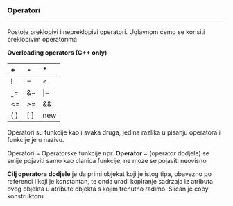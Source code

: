 ### Operatori 

<hr>

Postoje preklopivi i nepreklopivi operatori. Uglavnom ćemo se korisiti preklopivim operatorima 

**Overloading operators (C++ only)**

| +    | -    | *    |
| :--- | :--- | :--- |
| !    | =    | <    |
| ‸=   | &=   | \|=  |
| <=   | >=   | &&   |
| ( )  | [ ]  | new  |

Operatori su funkcije kao i svaka druga, jedina razlika u pisanju operatora i funkcije je u nazivu. 

Operatori = Operatorske funkcije 
npr. **Operator =** (operator dodjele) se smije pojaviti samo kao clanica funkcije, ne moze se pojaviti neovisno

**Cilj operatora dodjele** je da primi objekat koji je istog tipa, obavezno po referenci i koji je konstantan, te onda uradi kopiranje sadrzaja iz atributa ovog objekta u atribute objekta s kojim trenutno radimo. Slican je copy konstruktoru.